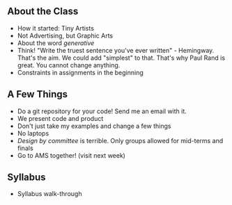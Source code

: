 About the Class
---------------

* How it started: Tiny Artists
* Not Advertising, but Graphic Arts
* About the word _generative_
* Think! "Write the truest sentence you've ever written" - Hemingway. That's the aim. We could add "simplest" to that. That's why Paul Rand is great. You cannot change anything.
* Constraints in assignments in the beginning

A Few Things
------------

* Do a git repository for your code! Send me an email with it.
* We present code and product
* Don't just take my examples and change a few things
* No laptops
* _Design by committee_ is terrible. Only groups allowed for mid-terms and finals
* Go to AMS together! (visit next week)

Syllabus
--------

* Syllabus walk-through